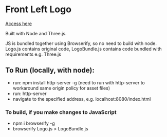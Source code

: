 # Front Left Logo

[Access here](https://front-left.github.io/fl-logo/index.html)

Built with Node and Three.js.

JS is bundled together using Browserify, so no need to build with node. Logo.js contains original code, LogoBundle.js contains code bundled with requirements e.g. Three.js

## To Run (locally, with node):

* run: npm install http-server -g (need to run with http-server to workaround same origin policy for asset files)
* run: http-server
* navigate to the specified address, e.g. localhost:8080/index.html

### To build, if you make changes to JavaScript

* npm i browserify -g
* browserify Logo.js > LogoBundle.js
